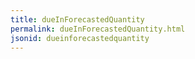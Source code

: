```yaml
---
title: dueInForecastedQuantity
permalink: dueInForecastedQuantity.html
jsonid: dueinforecastedquantity
---
```


